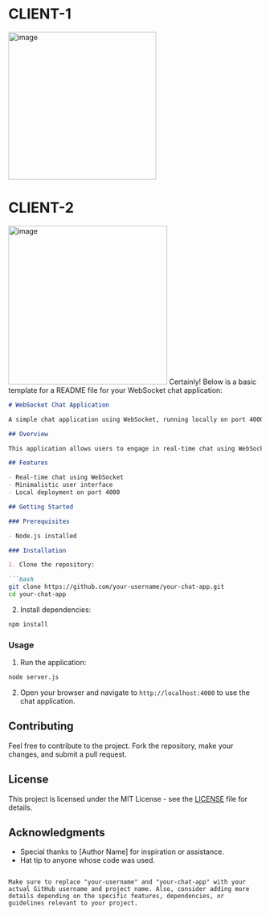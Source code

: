 <h1>CLIENT-1</h1>
<img width="294" alt="image" src="https://github.com/harshitgupta2643/chat-app-websocket/assets/137988531/b568d5f9-3b17-4273-a252-f2827c67085d">
<h1>CLIENT-2</h1>
<img width="316" alt="image" src="https://github.com/harshitgupta2643/chat-app-websocket/assets/137988531/746f6a2e-2b52-43bb-917c-8f6f3d277e5c">
Certainly! Below is a basic template for a README file for your WebSocket chat application:

```markdown
# WebSocket Chat Application

A simple chat application using WebSocket, running locally on port 4000.

## Overview

This application allows users to engage in real-time chat using WebSocket communication. It's a minimalistic yet effective solution for enabling instant messaging.

## Features

- Real-time chat using WebSocket
- Minimalistic user interface
- Local deployment on port 4000

## Getting Started

### Prerequisites

- Node.js installed

### Installation

1. Clone the repository:

```bash
git clone https://github.com/your-username/your-chat-app.git
cd your-chat-app
```

2. Install dependencies:

```bash
npm install
```

### Usage

1. Run the application:

```bash
node server.js
```

2. Open your browser and navigate to `http://localhost:4000` to use the chat application.

## Contributing

Feel free to contribute to the project. Fork the repository, make your changes, and submit a pull request.

## License

This project is licensed under the MIT License - see the [LICENSE](LICENSE) file for details.

## Acknowledgments

- Special thanks to [Author Name] for inspiration or assistance.
- Hat tip to anyone whose code was used.

```

Make sure to replace "your-username" and "your-chat-app" with your actual GitHub username and project name. Also, consider adding more details depending on the specific features, dependencies, or guidelines relevant to your project.
